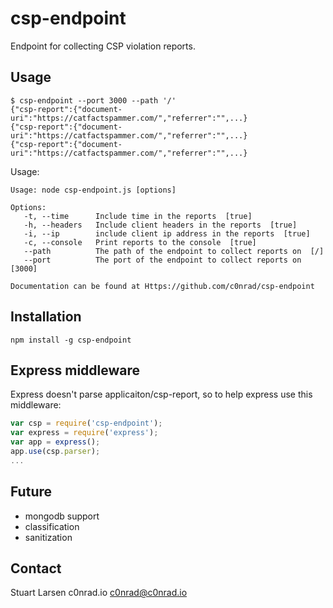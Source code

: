 # csp-endpoint

Endpoint for collecting CSP violation reports.

## Usage

```
$ csp-endpoint --port 3000 --path '/'
{"csp-report":{"document-uri":"https://catfactspammer.com/","referrer":"",...}
{"csp-report":{"document-uri":"https://catfactspammer.com/","referrer":"",...}
{"csp-report":{"document-uri":"https://catfactspammer.com/","referrer":"",...}
```

Usage:
```
Usage: node csp-endpoint.js [options]

Options:
   -t, --time      Include time in the reports  [true]
   -h, --headers   Include client headers in the reports  [true]
   -i, --ip        include client ip address in the reports  [true]
   -c, --console   Print reports to the console  [true]
   --path          The path of the endpoint to collect reports on  [/]
   --port          The port of the endpoint to collect reports on  [3000]

Documentation can be found at Https://github.com/c0nrad/csp-endpoint
```

## Installation

```
npm install -g csp-endpoint
```

## Express middleware

Express doesn't parse applicaiton/csp-report, so to help express use this middleware:
```javascript
var csp = require('csp-endpoint');
var express = require('express');
var app = express();
app.use(csp.parser);
...
```

## Future

- mongodb support
- classification
- sanitization

## Contact
Stuart Larsen c0nrad.io <c0nrad@c0nrad.io>
